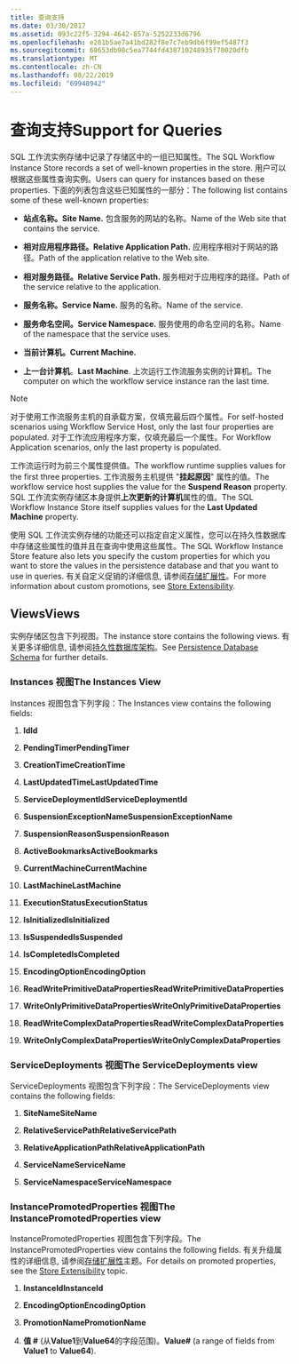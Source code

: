 ```yaml
---
title: 查询支持
ms.date: 03/30/2017
ms.assetid: 093c22f5-3294-4642-857a-5252233d6796
ms.openlocfilehash: e281b5ae7a41bd282f8e7c7eb9db6f99ef5487f3
ms.sourcegitcommit: 68653db98c5ea7744fd438710248935f70020dfb
ms.translationtype: MT
ms.contentlocale: zh-CN
ms.lasthandoff: 08/22/2019
ms.locfileid: "69948942"
---
```

# <a name="support-for-queries"></a><span data-ttu-id="f495f-102">查询支持</span><span class="sxs-lookup"><span data-stu-id="f495f-102">Support for Queries</span></span>
<span data-ttu-id="f495f-103">SQL 工作流实例存储中记录了存储区中的一组已知属性。</span><span class="sxs-lookup"><span data-stu-id="f495f-103">The SQL Workflow Instance Store records a set of well-known properties in the store.</span></span> <span data-ttu-id="f495f-104">用户可以根据这些属性查询实例。</span><span class="sxs-lookup"><span data-stu-id="f495f-104">Users can query for instances based on these properties.</span></span> <span data-ttu-id="f495f-105">下面的列表包含这些已知属性的一部分：</span><span class="sxs-lookup"><span data-stu-id="f495f-105">The following list contains some of these well-known properties:</span></span>  
  
- <span data-ttu-id="f495f-106">**站点名称。**</span><span class="sxs-lookup"><span data-stu-id="f495f-106">**Site Name.**</span></span> <span data-ttu-id="f495f-107">包含服务的网站的名称。</span><span class="sxs-lookup"><span data-stu-id="f495f-107">Name of the Web site that contains the service.</span></span>  
  
- <span data-ttu-id="f495f-108">**相对应用程序路径。**</span><span class="sxs-lookup"><span data-stu-id="f495f-108">**Relative Application Path.**</span></span> <span data-ttu-id="f495f-109">应用程序相对于网站的路径。</span><span class="sxs-lookup"><span data-stu-id="f495f-109">Path of the application relative to the Web site.</span></span>  
  
- <span data-ttu-id="f495f-110">**相对服务路径。**</span><span class="sxs-lookup"><span data-stu-id="f495f-110">**Relative Service Path.**</span></span> <span data-ttu-id="f495f-111">服务相对于应用程序的路径。</span><span class="sxs-lookup"><span data-stu-id="f495f-111">Path of the service relative to the application.</span></span>  
  
- <span data-ttu-id="f495f-112">**服务名称。**</span><span class="sxs-lookup"><span data-stu-id="f495f-112">**Service Name.**</span></span> <span data-ttu-id="f495f-113">服务的名称。</span><span class="sxs-lookup"><span data-stu-id="f495f-113">Name of the service.</span></span>  
  
- <span data-ttu-id="f495f-114">**服务命名空间。**</span><span class="sxs-lookup"><span data-stu-id="f495f-114">**Service Namespace.**</span></span> <span data-ttu-id="f495f-115">服务使用的命名空间的名称。</span><span class="sxs-lookup"><span data-stu-id="f495f-115">Name of the namespace that the service uses.</span></span>  
  
- <span data-ttu-id="f495f-116">**当前计算机。**</span><span class="sxs-lookup"><span data-stu-id="f495f-116">**Current Machine.**</span></span>  
  
- <span data-ttu-id="f495f-117">**上一台计算机**。</span><span class="sxs-lookup"><span data-stu-id="f495f-117">**Last Machine**.</span></span> <span data-ttu-id="f495f-118">上次运行工作流服务实例的计算机。</span><span class="sxs-lookup"><span data-stu-id="f495f-118">The computer on which the workflow service instance ran the last time.</span></span>  
  
> [!NOTE]
> <span data-ttu-id="f495f-119">对于使用工作流服务主机的自承载方案，仅填充最后四个属性。</span><span class="sxs-lookup"><span data-stu-id="f495f-119">For self-hosted scenarios using Workflow Service Host, only the last four properties are populated.</span></span> <span data-ttu-id="f495f-120">对于工作流应用程序方案，仅填充最后一个属性。</span><span class="sxs-lookup"><span data-stu-id="f495f-120">For Workflow Application scenarios, only the last property is populated.</span></span>  
  
 <span data-ttu-id="f495f-121">工作流运行时为前三个属性提供值。</span><span class="sxs-lookup"><span data-stu-id="f495f-121">The workflow runtime supplies values for the first three properties.</span></span> <span data-ttu-id="f495f-122">工作流服务主机提供 "**挂起原因**" 属性的值。</span><span class="sxs-lookup"><span data-stu-id="f495f-122">The workflow service host supplies the value for the **Suspend Reason** property.</span></span> <span data-ttu-id="f495f-123">SQL 工作流实例存储区本身提供**上次更新的计算机**属性的值。</span><span class="sxs-lookup"><span data-stu-id="f495f-123">The SQL Workflow Instance Store itself supplies values for the **Last Updated Machine** property.</span></span>  
  
 <span data-ttu-id="f495f-124">使用 SQL 工作流实例存储的功能还可以指定自定义属性，您可以在持久性数据库中存储这些属性的值并且在查询中使用这些属性。</span><span class="sxs-lookup"><span data-stu-id="f495f-124">The SQL Workflow Instance Store feature also lets you specify the custom properties for which you want to store the values in the persistence database and that you want to use in queries.</span></span> <span data-ttu-id="f495f-125">有关自定义促销的详细信息, 请参阅[存储扩展性](store-extensibility.md)。</span><span class="sxs-lookup"><span data-stu-id="f495f-125">For more information about custom promotions, see [Store Extensibility](store-extensibility.md).</span></span>  
  
## <a name="views"></a><span data-ttu-id="f495f-126">Views</span><span class="sxs-lookup"><span data-stu-id="f495f-126">Views</span></span>  
 <span data-ttu-id="f495f-127">实例存储区包含下列视图。</span><span class="sxs-lookup"><span data-stu-id="f495f-127">The instance store contains the following views.</span></span> <span data-ttu-id="f495f-128">有关更多详细信息, 请参阅[持久性数据库架构](persistence-database-schema.md)。</span><span class="sxs-lookup"><span data-stu-id="f495f-128">See [Persistence Database Schema](persistence-database-schema.md) for further details.</span></span>  
  
### <a name="the-instances-view"></a><span data-ttu-id="f495f-129">Instances 视图</span><span class="sxs-lookup"><span data-stu-id="f495f-129">The Instances View</span></span>  
 <span data-ttu-id="f495f-130">Instances 视图包含下列字段：</span><span class="sxs-lookup"><span data-stu-id="f495f-130">The Instances view contains the following fields:</span></span>  
  
1. <span data-ttu-id="f495f-131">**Id**</span><span class="sxs-lookup"><span data-stu-id="f495f-131">**Id**</span></span>  
  
2. <span data-ttu-id="f495f-132">**PendingTimer**</span><span class="sxs-lookup"><span data-stu-id="f495f-132">**PendingTimer**</span></span>  
  
3. <span data-ttu-id="f495f-133">**CreationTime**</span><span class="sxs-lookup"><span data-stu-id="f495f-133">**CreationTime**</span></span>  
  
4. <span data-ttu-id="f495f-134">**LastUpdatedTime**</span><span class="sxs-lookup"><span data-stu-id="f495f-134">**LastUpdatedTime**</span></span>  
  
5. <span data-ttu-id="f495f-135">**ServiceDeploymentId**</span><span class="sxs-lookup"><span data-stu-id="f495f-135">**ServiceDeploymentId**</span></span>  
  
6. <span data-ttu-id="f495f-136">**SuspensionExceptionName**</span><span class="sxs-lookup"><span data-stu-id="f495f-136">**SuspensionExceptionName**</span></span>  
  
7. <span data-ttu-id="f495f-137">**SuspensionReason**</span><span class="sxs-lookup"><span data-stu-id="f495f-137">**SuspensionReason**</span></span>  
  
8. <span data-ttu-id="f495f-138">**ActiveBookmarks**</span><span class="sxs-lookup"><span data-stu-id="f495f-138">**ActiveBookmarks**</span></span>  
  
9. <span data-ttu-id="f495f-139">**CurrentMachine**</span><span class="sxs-lookup"><span data-stu-id="f495f-139">**CurrentMachine**</span></span>  
  
10. <span data-ttu-id="f495f-140">**LastMachine**</span><span class="sxs-lookup"><span data-stu-id="f495f-140">**LastMachine**</span></span>  
  
11. <span data-ttu-id="f495f-141">**ExecutionStatus**</span><span class="sxs-lookup"><span data-stu-id="f495f-141">**ExecutionStatus**</span></span>  
  
12. <span data-ttu-id="f495f-142">**IsInitialized**</span><span class="sxs-lookup"><span data-stu-id="f495f-142">**IsInitialized**</span></span>  
  
13. <span data-ttu-id="f495f-143">**IsSuspended**</span><span class="sxs-lookup"><span data-stu-id="f495f-143">**IsSuspended**</span></span>  
  
14. <span data-ttu-id="f495f-144">**IsCompleted**</span><span class="sxs-lookup"><span data-stu-id="f495f-144">**IsCompleted**</span></span>  
  
15. <span data-ttu-id="f495f-145">**EncodingOption**</span><span class="sxs-lookup"><span data-stu-id="f495f-145">**EncodingOption**</span></span>  
  
16. <span data-ttu-id="f495f-146">**ReadWritePrimitiveDataProperties**</span><span class="sxs-lookup"><span data-stu-id="f495f-146">**ReadWritePrimitiveDataProperties**</span></span>  
  
17. <span data-ttu-id="f495f-147">**WriteOnlyPrimitiveDataProperties**</span><span class="sxs-lookup"><span data-stu-id="f495f-147">**WriteOnlyPrimitiveDataProperties**</span></span>  
  
18. <span data-ttu-id="f495f-148">**ReadWriteComplexDataProperties**</span><span class="sxs-lookup"><span data-stu-id="f495f-148">**ReadWriteComplexDataProperties**</span></span>  
  
19. <span data-ttu-id="f495f-149">**WriteOnlyComplexDataProperties**</span><span class="sxs-lookup"><span data-stu-id="f495f-149">**WriteOnlyComplexDataProperties**</span></span>  
  
### <a name="the-servicedeployments-view"></a><span data-ttu-id="f495f-150">ServiceDeployments 视图</span><span class="sxs-lookup"><span data-stu-id="f495f-150">The ServiceDeployments view</span></span>  
 <span data-ttu-id="f495f-151">ServiceDeployments 视图包含下列字段：</span><span class="sxs-lookup"><span data-stu-id="f495f-151">The ServiceDeployments view contains the following fields:</span></span>  
  
1. <span data-ttu-id="f495f-152">**SiteName**</span><span class="sxs-lookup"><span data-stu-id="f495f-152">**SiteName**</span></span>  
  
2. <span data-ttu-id="f495f-153">**RelativeServicePath**</span><span class="sxs-lookup"><span data-stu-id="f495f-153">**RelativeServicePath**</span></span>  
  
3. <span data-ttu-id="f495f-154">**RelativeApplicationPath**</span><span class="sxs-lookup"><span data-stu-id="f495f-154">**RelativeApplicationPath**</span></span>  
  
4. <span data-ttu-id="f495f-155">**ServiceName**</span><span class="sxs-lookup"><span data-stu-id="f495f-155">**ServiceName**</span></span>  
  
5. <span data-ttu-id="f495f-156">**ServiceNamespace**</span><span class="sxs-lookup"><span data-stu-id="f495f-156">**ServiceNamespace**</span></span>  
  
### <a name="the-instancepromotedproperties-view"></a><span data-ttu-id="f495f-157">InstancePromotedProperties 视图</span><span class="sxs-lookup"><span data-stu-id="f495f-157">The InstancePromotedProperties view</span></span>  
 <span data-ttu-id="f495f-158">InstancePromotedProperties 视图包含下列字段。</span><span class="sxs-lookup"><span data-stu-id="f495f-158">The InstancePromotedProperties view contains the following fields.</span></span> <span data-ttu-id="f495f-159">有关升级属性的详细信息, 请参阅[存储扩展性](store-extensibility.md)主题。</span><span class="sxs-lookup"><span data-stu-id="f495f-159">For details on promoted properties, see the [Store Extensibility](store-extensibility.md) topic.</span></span>  
  
1. <span data-ttu-id="f495f-160">**InstanceId**</span><span class="sxs-lookup"><span data-stu-id="f495f-160">**InstanceId**</span></span>  
  
2. <span data-ttu-id="f495f-161">**EncodingOption**</span><span class="sxs-lookup"><span data-stu-id="f495f-161">**EncodingOption**</span></span>  
  
3. <span data-ttu-id="f495f-162">**PromotionName**</span><span class="sxs-lookup"><span data-stu-id="f495f-162">**PromotionName**</span></span>  
  
4. <span data-ttu-id="f495f-163">**值 #** (从**Value1**到**Value64**的字段范围)。</span><span class="sxs-lookup"><span data-stu-id="f495f-163">**Value#** (a range of fields from **Value1** to **Value64**).</span></span>
